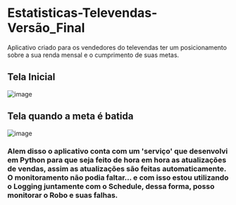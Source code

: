 # Estatisticas-Televendas-Versão_Final
Aplicativo criado para os vendedores do televendas ter um posicionamento sobre a sua renda mensal e o cumprimento de suas metas.
<h2> Tela Inicial </h2>

![image](https://github.com/user-attachments/assets/cbdcb4d0-cde1-4a1e-8082-9a60ac880db4)


<h2> Tela quando a meta é batida</h2>


![image](https://github.com/user-attachments/assets/49bc0588-ce72-44da-912c-f0bf7650948c)

<h3>Alem disso o aplicativo conta com um 'serviço' que desenvolvi em Python para que seja feito de hora em hora as atualizações de vendas, assim as atualizações são feitas automaticamente. O monitoramento não podia faltar... e com isso estou utilizando o Logging juntamente com o Schedule, dessa forma, posso monitorar o Robo e suas falhas. </h3>
